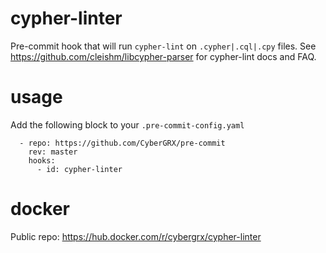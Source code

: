 # cypher-linter
Pre-commit hook that will run `cypher-lint` on `.cypher|.cql|.cpy` files.  See https://github.com/cleishm/libcypher-parser for cypher-lint docs and FAQ.

# usage
Add the following block to your `.pre-commit-config.yaml`
```
  - repo: https://github.com/CyberGRX/pre-commit
    rev: master
    hooks:
      - id: cypher-linter
```

# docker
Public repo: https://hub.docker.com/r/cybergrx/cypher-linter
